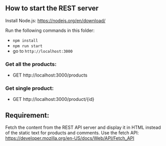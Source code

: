## How to start the REST server

Install Node.js: https://nodejs.org/en/download/

Run the following commands in this folder:

- `npm install`
- `npm run start`
- go to `http://localhost:3000`

### Get all the products:
- GET http://localhost:3000/products

### Get single product:
- GET http://localhost:3000/product/{id}


## Requirement:

Fetch the content from the REST API server and display it in HTML instead of the static text for products and comments.
Use the fetch API: https://developer.mozilla.org/en-US/docs/Web/API/Fetch_API
